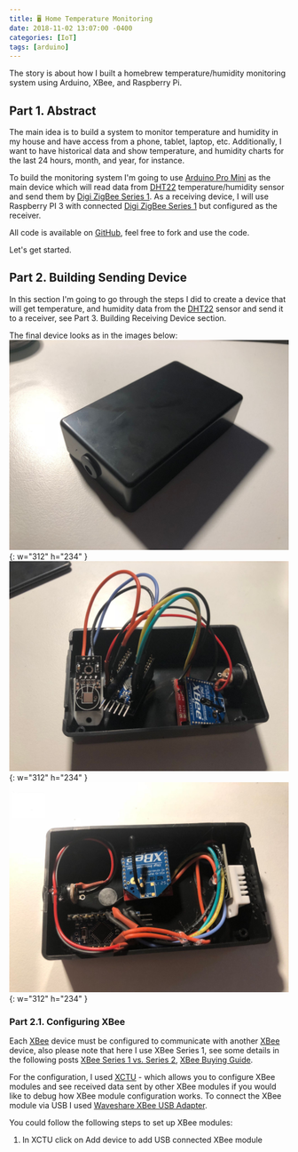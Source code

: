 ```yaml
---
title: 🖥 Home Temperature Monitoring
date: 2018-11-02 13:07:00 -0400
categories: [IoT]
tags: [arduino]
---
```


The story is about how I built a homebrew temperature/humidity monitoring system using Arduino, XBee, and Raspberry Pi.

## Part 1. Abstract

The main idea is to build a system to monitor temperature and humidity in my house and have access from a phone, tablet, laptop, etc. Additionally, I want to have historical data and show temperature, and humidity charts for the last 24 hours, month, and year, for instance.

To build the monitoring system I'm going to use [Arduino Pro Mini](https://amzn.to/2SriJVC) as the main device which will read data from [DHT22](https://amzn.to/2Jnt5lg) temperature/humidity sensor and send them by [Digi ZigBee Series 1](https://amzn.to/2Jnuet4). As a receiving device, I will use Raspberry PI 3 with connected [Digi ZigBee Series 1](https://amzn.to/2Jnuet4) but configured as the receiver.

All code is available on [GitHub](https://github.com/fisenkodv/home-temperature-monitoring), feel free to fork and use the code.

Let's get started.

## Part 2. Building Sending Device

In this section I'm going to go through the steps I did to create a device that will get temperature, and humidity data from the [DHT22](https://amzn.to/2Jnt5lg) sensor and send it to a receiver, see Part 3. Building Receiving Device section.

The final device looks as in the images below:
![IMG_2652.JPG](/assets/img/blog/home-temperature-monitoring/IMG_2652.JPG){: w="312" h="234" }
![IMG_2649.JPG](/assets/img/blog/home-temperature-monitoring/IMG_2649.JPG){: w="312" h="234" }
![IMG_2651.JPG](/assets/img/blog/home-temperature-monitoring/IMG_2651.JPG){: w="312" h="234" }

### Part 2.1. Configuring XBee

Each [XBee](https://amzn.to/2Jnuet4) device must be configured to communicate with another [XBee](https://amzn.to/2Jnuet4) device, also please note that here I use XBee Series 1, see some details in the following posts [XBee Series 1 vs. Series 2](http://icircuit.net/xbee-series-1-vs-series-2/289), [XBee Buying Guide](https://www.sparkfun.com/pages/xbee_guide).

For the configuration, I used [XCTU](https://www.digi.com/products/xbee-rf-solutions/xctu-software/xctu) - which allows you to configure XBee modules and see received data sent by other XBee modules if you would like to debug how XBee module configuration works. To connect the XBee module via USB I used [Waveshare XBee USB Adapter](https://amzn.to/2PZZ9OF).

You could follow the following steps to set up XBee modules:

1. In XCTU click on Add device to add USB connected XBee module
